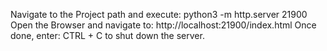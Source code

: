 Navigate to the Project path and execute: python3 -m http.server 21900
Open the Browser and navigate to: http://localhost:21900/index.html
Once done, enter: CTRL + C to shut down the server.